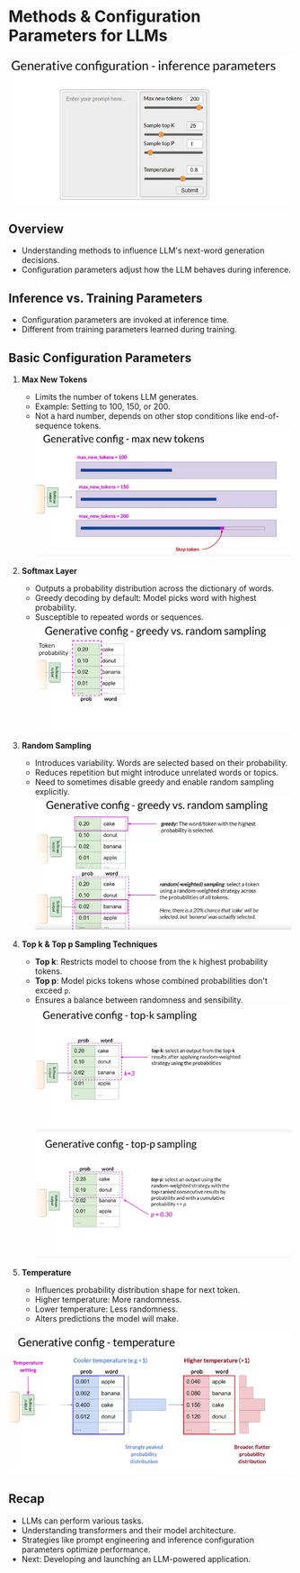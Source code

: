 # Methods & Configuration Parameters for LLMs
![Generative Configuration](./figures/configuration.png)
## Overview
- Understanding methods to influence LLM's next-word generation decisions.
- Configuration parameters adjust how the LLM behaves during inference.

## Inference vs. Training Parameters
- Configuration parameters are invoked at inference time.
- Different from training parameters learned during training.

## Basic Configuration Parameters
1. **Max New Tokens**
   - Limits the number of tokens LLM generates.
   - Example: Setting to 100, 150, or 200.
   - Not a hard number, depends on other stop conditions like end-of-sequence tokens.
![Max New Token](./figures/max-new-token.png)

2. **Softmax Layer**
   - Outputs a probability distribution across the dictionary of words.
   - Greedy decoding by default: Model picks word with highest probability.
   - Susceptible to repeated words or sequences.
![Softmax Outcome](./figures/softmax-outcome.png)
3. **Random Sampling**
   - Introduces variability. Words are selected based on their probability.
   - Reduces repetition but might introduce unrelated words or topics.
   - Need to sometimes disable greedy and enable random sampling explicitly.
![Greedy Random Sampling](./figures/greedy-random-sampling.png)
4. **Top k & Top p Sampling Techniques**
   - **Top k**: Restricts model to choose from the `k` highest probability tokens.
   - **Top p**: Model picks tokens whose combined probabilities don't exceed `p`.
   - Ensures a balance between randomness and sensibility.
![Top K-sampling](./figures/topk-sampling.png)
![Top P-sampling](./figures/topp-sampling.png)

5. **Temperature**
   - Influences probability distribution shape for next token.
   - Higher temperature: More randomness.
   - Lower temperature: Less randomness.
   - Alters predictions the model will make.

![Temperature](./figures/temperature.png)

## Recap
- LLMs can perform various tasks.
- Understanding transformers and their model architecture.
- Strategies like prompt engineering and inference configuration parameters optimize performance.
- Next: Developing and launching an LLM-powered application.

